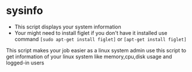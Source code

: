 # sysinfo

* This script displays your system information
* Your might need to install figlet if you don't have it installed use command `[sudo apt-get install figlet]` or `[apt-get install figlet]`






This script makes your job easier as a linux system admin
use this script to get information of your linux system like memory,cpu,disk usage and logged-in users
